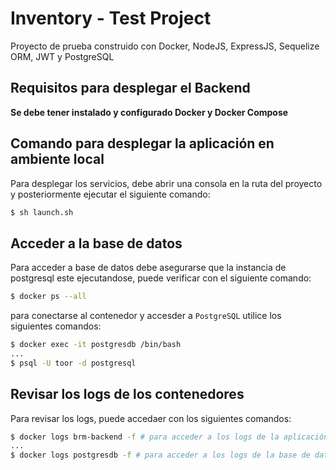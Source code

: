 # Inventory - Test Project

Proyecto de prueba construido con Docker, NodeJS, ExpressJS, Sequelize ORM, JWT y PostgreSQL

## Requisitos para desplegar el Backend

__Se debe tener instalado y configurado Docker y Docker Compose__

## Comando para desplegar la aplicación en ambiente local

Para desplegar los servicios, debe abrir una consola en la ruta del proyecto y posteriormente ejecutar el siguiente comando:

```bash
$ sh launch.sh
```

## Acceder a la base de datos 

Para acceder a base de datos debe asegurarse que la instancia de postgresql este ejecutandose, puede verificar con el siguiente comando:

```bash
$ docker ps --all
```

para conectarse al contenedor y accesder a `PostgreSQL` utilice los siguientes comandos:

```bash
$ docker exec -it postgresdb /bin/bash
...
$ psql -U toor -d postgresql
```

## Revisar los logs de los contenedores

Para revisar los logs, puede accedaer con los siguientes comandos:


```bash
$ docker logs brm-backend -f # para acceder a los logs de la aplicación
...
$ docker logs postgresdb -f # para acceder a los logs de la base de datos
```

<!-- https://jasonwatmore.com/post/2022/07/25/vue-3-pinia-user-registration-and-login-example-tutorial#add-edit-vue -->